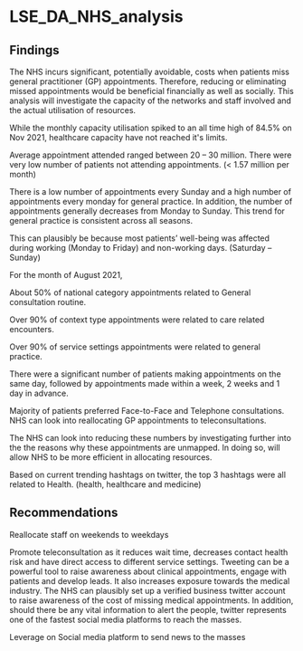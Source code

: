 # LSE_DA_NHS_analysis


## Findings
The NHS incurs significant, potentially avoidable, costs when patients miss general practitioner (GP) appointments. Therefore, reducing or eliminating missed appointments would be beneficial financially as well as socially. This analysis will investigate the capacity of the networks and staff involved and the actual utilisation of resources.


While the monthly capacity utilisation spiked to an all time high of 84.5% on Nov 2021, 
healthcare capacity have not reached it's limits.

Average appointment attended ranged between 20 – 30 million.
There were very low number of patients not attending appointments. (< 1.57 million per month)

There is a low number of appointments every Sunday and a high number of appointments every monday for general practice. In addition, the number of appointments generally decreases from Monday to Sunday. This trend for general practice is consistent across all seasons.

This can plausibly be because most patients’ well-being was affected during working (Monday to Friday) and non-working days. (Saturday – Sunday)

For the month of August 2021,

About 50% of national category appointments related to General consultation routine.

Over 90% of context type appointments were related to care related encounters.

Over 90% of service settings appointments were related to general practice.

There were a significant number of patients making appointments on the same day, followed by appointments made within a week, 2 weeks and 1 day in advance.

Majority of patients preferred Face-to-Face and Telephone consultations. NHS can look into reallocating GP appointments to teleconsultations.

The NHS can look into reducing these numbers by investigating further into the the reasons why these appointments are unmapped. In doing so, will allow NHS to be more efficient in allocating resources.

Based on current trending hashtags on twitter, the top 3 hashtags were all related to
Health. (health, healthcare and medicine)


## Recommendations
Reallocate staff on weekends to weekdays

Promote teleconsultation as it reduces wait time, decreases contact health risk and have direct access to different service settings.
Tweeting can be a powerful tool to raise awareness about clinical appointments, engage with patients and develop leads. It also increases exposure towards the medical industry. The NHS can plausibly set up a verified business twitter account to raise awareness of the cost of missing medical appointments. In addition, should there be any vital information to alert the people, twitter represents one of the fastest social media platforms to reach the masses.

Leverage on Social media platform to send news to the masses


